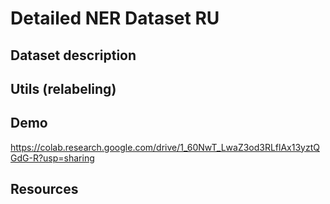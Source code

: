 # Detailed NER Dataset RU

## Dataset description

## Utils (relabeling)

## Demo
https://colab.research.google.com/drive/1_60NwT_LwaZ3od3RLflAx13yztQGdG-R?usp=sharing

## Resources
